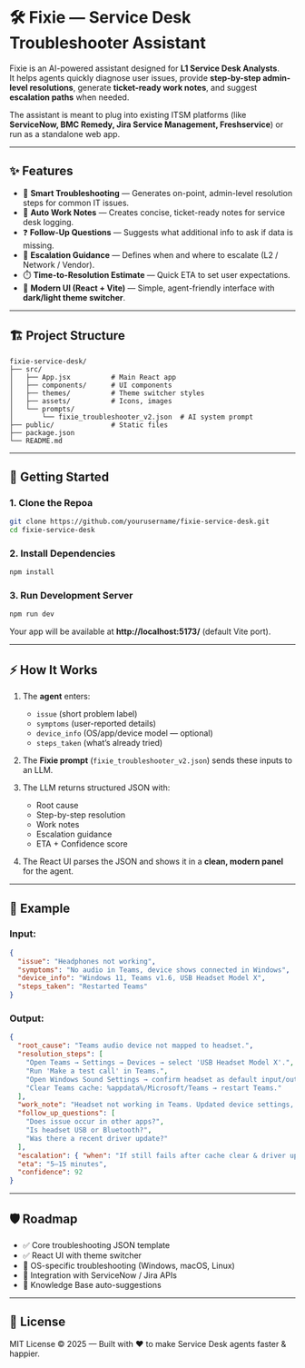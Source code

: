 # 🛠️ Fixie — Service Desk Troubleshooter Assistant

Fixie is an AI-powered assistant designed for **L1 Service Desk Analysts**.  
It helps agents quickly diagnose user issues, provide **step-by-step admin-level resolutions**, generate **ticket-ready work notes**, and suggest **escalation paths** when needed.  

The assistant is meant to plug into existing ITSM platforms (like **ServiceNow, BMC Remedy, Jira Service Management, Freshservice**) or run as a standalone web app.

---

## ✨ Features
- 🎯 **Smart Troubleshooting** — Generates on-point, admin-level resolution steps for common IT issues.  
- 📝 **Auto Work Notes** — Creates concise, ticket-ready notes for service desk logging.  
- ❓ **Follow-Up Questions** — Suggests what additional info to ask if data is missing.  
- 🚦 **Escalation Guidance** — Defines when and where to escalate (L2 / Network / Vendor).  
- ⏱️ **Time-to-Resolution Estimate** — Quick ETA to set user expectations.  
- 🎨 **Modern UI (React + Vite)** — Simple, agent-friendly interface with **dark/light theme switcher**.  

---

## 🏗️ Project Structure
```
fixie-service-desk/
├── src/
│   ├── App.jsx          # Main React app
│   ├── components/      # UI components
│   ├── themes/          # Theme switcher styles
│   ├── assets/          # Icons, images
│   └── prompts/
│       └── fixie_troubleshooter_v2.json  # AI system prompt
├── public/              # Static files
├── package.json
└── README.md
```

---

## 🚀 Getting Started

### 1. Clone the Repoa
```bash
git clone https://github.com/yourusername/fixie-service-desk.git
cd fixie-service-desk
```

### 2. Install Dependencies
```bash
npm install
```

### 3. Run Development Server
```bash
npm run dev
```
Your app will be available at **http://localhost:5173/** (default Vite port).

---

## ⚡ How It Works
1. The **agent** enters:
   - `issue` (short problem label)
   - `symptoms` (user-reported details)
   - `device_info` (OS/app/device model — optional)
   - `steps_taken` (what’s already tried)

2. The **Fixie prompt** (`fixie_troubleshooter_v2.json`) sends these inputs to an LLM.  
3. The LLM returns structured JSON with:
   - Root cause
   - Step-by-step resolution
   - Work notes
   - Escalation guidance
   - ETA + Confidence score  

4. The React UI parses the JSON and shows it in a **clean, modern panel** for the agent.  

---

## 🧩 Example

### Input:
```json
{
  "issue": "Headphones not working",
  "symptoms": "No audio in Teams, device shows connected in Windows",
  "device_info": "Windows 11, Teams v1.6, USB Headset Model X",
  "steps_taken": "Restarted Teams"
}
```

### Output:
```json
{
  "root_cause": "Teams audio device not mapped to headset.",
  "resolution_steps": [
    "Open Teams → Settings → Devices → select 'USB Headset Model X'.",
    "Run 'Make a test call' in Teams.",
    "Open Windows Sound Settings → confirm headset as default input/output.",
    "Clear Teams cache: %appdata%/Microsoft/Teams → restart Teams."
  ],
  "work_note": "Headset not working in Teams. Updated device settings, cleared cache. Audio restored. Resolved.",
  "follow_up_questions": [
    "Does issue occur in other apps?",
    "Is headset USB or Bluetooth?",
    "Was there a recent driver update?"
  ],
  "escalation": { "when": "If still fails after cache clear & driver update.", "to": "Level 2 — Device Support" },
  "eta": "5–15 minutes",
  "confidence": 92
}
```

---

## 🛡️ Roadmap
- ✅ Core troubleshooting JSON template  
- ✅ React UI with theme switcher  
- 🔄 OS-specific troubleshooting (Windows, macOS, Linux)  
- 🔄 Integration with ServiceNow / Jira APIs  
- 🔄 Knowledge Base auto-suggestions  

---

## 📜 License
MIT License © 2025 — Built with ❤️ to make Service Desk agents faster & happier.
